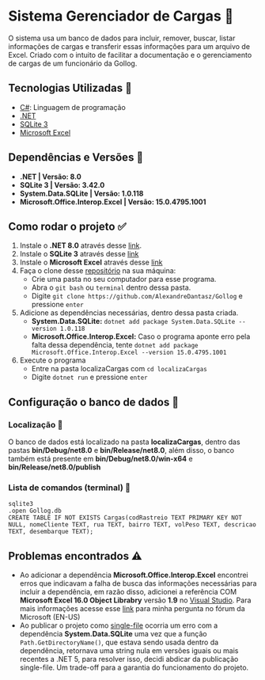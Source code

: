 # Sistema Gerenciador de Cargas :file_folder:
<p>O sistema usa um banco de dados para incluir, remover, buscar, listar informações de cargas e transferir essas informações para um arquivo de Excel. Criado com o intuito de facilitar a documentação e o gerenciamento de cargas de um funcionário da Gollog.</p>

## Tecnologias Utilizadas :pushpin:
- [C#](https://learn.microsoft.com/en-us/dotnet/csharp/): Linguagem de programação<br>
- [.NET](https://dotnet.microsoft.com/en-us/download/dotnet)<br>
- [SQLite 3](https://www.sqlite.org/download.html)<br>
- [Microsoft Excel](https://www.microsoft.com/pt-br/microsoft-365/microsoft-office)

## Dependências e Versões :calendar:
- **.NET | Versão: 8.0**
- **SQLite 3 | Versão: 3.42.0**
- **System.Data.SQLite | Versão: 1.0.118**
- **Microsoft.Office.Interop.Excel | Versão: 15.0.4795.1001**

## Como rodar o projeto :white_check_mark:
1. Instale o **.NET 8.0** através desse [link](https://dotnet.microsoft.com/en-us/download/dotnet/8.0).
2. Instale o **SQLite 3** através desse [link](https://www.sqlite.org/download.html)
3. Instale o **Microsoft Excel** através desse [link](https://www.microsoft.com/pt-br/microsoft-365/microsoft-office)
4. Faça o clone desse [repositório](https://github.com/AlexandreDantasz/Gollog) na sua máquina:
    - Crie uma pasta no seu computador para esse programa.
    - Abra o `git bash` ou `terminal` dentro dessa pasta.
    - Digite `git clone https://github.com/AlexandreDantasz/Gollog` e pressione `enter`
5. Adicione as dependências necessárias, dentro dessa pasta criada.
    - **System.Data.SQLite:** `dotnet add package System.Data.SQLite --version 1.0.118`
    - **Microsoft.Office.Interop.Excel:** Caso o programa aponte erro pela falta dessa dependência, tente `dotnet add package Microsoft.Office.Interop.Excel --version 15.0.4795.1001`
6. Execute o programa
    - Entre na pasta localizaCargas com `cd localizaCargas`
    - Digite `dotnet run` e pressione `enter`

## Configuração o banco de dados :hammer:

### Localização :round_pushpin:
O banco de dados está localizado na pasta **localizaCargas**, dentro das pastas **bin/Debug/net8.0** e **bin/Release/net8.0**, além disso, o banco também está presente em **bin/Debug/net8.0/win-x64** e **bin/Release/net8.0/publish**

### Lista de comandos (terminal) :page_with_curl:
```
sqlite3
.open Gollog.db
CREATE TABLE IF NOT EXISTS Cargas(codRastreio TEXT PRIMARY KEY NOT NULL, nomeCliente TEXT, rua TEXT, bairro TEXT, volPeso TEXT, descricao TEXT, desembarque TEXT);
```

## Problemas encontrados :warning:
- Ao adicionar a dependência **Microsoft.Office.Interop.Excel** encontrei erros que indicavam a falha de busca das informações necessárias para incluir a dependência, em razão disso, adicionei a referência COM **Microsoft Excel 16.0 Object Librabry** versão **1.9** no [Visual Studio](https://visualstudio.microsoft.com). Para mais informações acesse esse [link](https://learn.microsoft.com/en-us/answers/questions/1496033/microsoft-office-interop-excel-reference-cannot-be) para minha pergunta no fórum da Microsoft (EN-US)
- Ao publicar o projeto como [single-file](https://learn.microsoft.com/en-us/dotnet/core/deploying/single-file/overview?tabs=cli) ocorria um erro com a dependência **System.Data.SQLite** uma vez que a função `Path.GetDirectoryName()`, que estava sendo usada dentro da dependência, retornava uma string nula em versões iguais ou mais recentes a .NET 5, para resolver isso, decidi abdicar da publicação single-file. Um trade-off para a garantia do funcionamento do projeto.